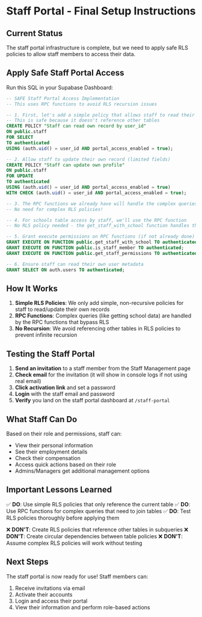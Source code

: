 # Staff Portal - Final Setup Instructions

## Current Status
The staff portal infrastructure is complete, but we need to apply safe RLS policies to allow staff members to access their data.

## Apply Safe Staff Portal Access

Run this SQL in your Supabase Dashboard:

```sql
-- SAFE Staff Portal Access Implementation
-- This uses RPC functions to avoid RLS recursion issues

-- 1. First, let's add a simple policy that allows staff to read their own record
-- This is safe because it doesn't reference other tables
CREATE POLICY "Staff can read own record by user_id"
ON public.staff
FOR SELECT
TO authenticated
USING (auth.uid() = user_id AND portal_access_enabled = true);

-- 2. Allow staff to update their own record (limited fields)
CREATE POLICY "Staff can update own profile"
ON public.staff
FOR UPDATE
TO authenticated
USING (auth.uid() = user_id AND portal_access_enabled = true)
WITH CHECK (auth.uid() = user_id AND portal_access_enabled = true);

-- 3. The RPC functions we already have will handle the complex queries
-- No need for complex RLS policies!

-- 4. For schools table access by staff, we'll use the RPC function
-- No RLS policy needed - the get_staff_with_school function handles this

-- 5. Grant execute permissions on RPC functions (if not already done)
GRANT EXECUTE ON FUNCTION public.get_staff_with_school TO authenticated;
GRANT EXECUTE ON FUNCTION public.is_staff_member TO authenticated;
GRANT EXECUTE ON FUNCTION public.get_staff_permissions TO authenticated;

-- 6. Ensure staff can read their own user metadata
GRANT SELECT ON auth.users TO authenticated;
```

## How It Works

1. **Simple RLS Policies**: We only add simple, non-recursive policies for staff to read/update their own records
2. **RPC Functions**: Complex queries (like getting school data) are handled by the RPC functions that bypass RLS
3. **No Recursion**: We avoid referencing other tables in RLS policies to prevent infinite recursion

## Testing the Staff Portal

1. **Send an invitation** to a staff member from the Staff Management page
2. **Check email** for the invitation (it will show in console logs if not using real email)
3. **Click activation link** and set a password
4. **Login** with the staff email and password
5. **Verify** you land on the staff portal dashboard at `/staff-portal`

## What Staff Can Do

Based on their role and permissions, staff can:
- View their personal information
- See their employment details
- Check their compensation
- Access quick actions based on their role
- Admins/Managers get additional management options

## Important Lessons Learned

✅ **DO**: Use simple RLS policies that only reference the current table
✅ **DO**: Use RPC functions for complex queries that need to join tables
✅ **DO**: Test RLS policies thoroughly before applying them

❌ **DON'T**: Create RLS policies that reference other tables in subqueries
❌ **DON'T**: Create circular dependencies between table policies
❌ **DON'T**: Assume complex RLS policies will work without testing

## Next Steps

The staff portal is now ready for use! Staff members can:
1. Receive invitations via email
2. Activate their accounts
3. Login and access their portal
4. View their information and perform role-based actions